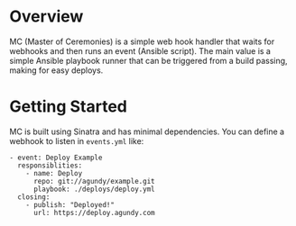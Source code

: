 # Overview

MC (Master of Ceremonies) is a simple web hook handler that waits for webhooks and then runs an event
(Ansible script). The main value is a simple Ansible playbook runner that can
be triggered from a build passing, making for easy deploys.

# Getting Started

MC is built using Sinatra and has minimal dependencies. You can define a webhook to listen in `events.yml` like:

```
- event: Deploy Example
  responsiblities:
    - name: Deploy
      repo: git://agundy/example.git
      playbook: ./deploys/deploy.yml
  closing:
    - publish: "Deployed!"
      url: https://deploy.agundy.com

```
